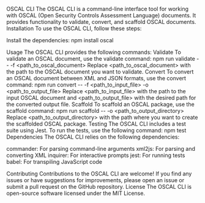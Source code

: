 OSCAL CLI
The OSCAL CLI is a command-line interface tool for working with OSCAL (Open Security Controls Assessment Language) documents. It provides functionality to validate, convert, and scaffold OSCAL documents.
Installation
To use the OSCAL CLI, follow these steps:

Install the dependencies:
npm install oscal


Usage
The OSCAL CLI provides the following commands:
Validate
To validate an OSCAL document, use the validate command:
npm run validate -- -f <path_to_oscal_document>
Replace <path_to_oscal_document> with the path to the OSCAL document you want to validate.
Convert
To convert an OSCAL document between XML and JSON formats, use the convert command:
npm run convert -- -f <path_to_input_file> -o <path_to_output_file>
Replace <path_to_input_file> with the path to the input OSCAL document and <path_to_output_file> with the desired path for the converted output file.
Scaffold
To scaffold an OSCAL package, use the scaffold command:
npm run scaffold -- -o <path_to_output_directory>
Replace <path_to_output_directory> with the path where you want to create the scaffolded OSCAL package.
Testing
The OSCAL CLI includes a test suite using Jest. To run the tests, use the following command:
npm test
Dependencies
The OSCAL CLI relies on the following dependencies:

commander: For parsing command-line arguments
xml2js: For parsing and converting XML
inquirer: For interactive prompts
jest: For running tests
babel: For transpiling JavaScript code

Contributing
Contributions to the OSCAL CLI are welcome! If you find any issues or have suggestions for improvements, please open an issue or submit a pull request on the GitHub repository.
License
The OSCAL CLI is open-source software licensed under the MIT License.